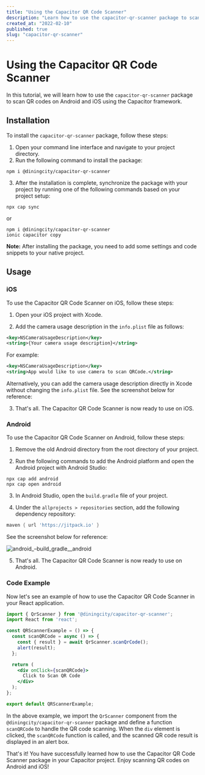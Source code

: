 ```yaml
---
title: "Using the Capacitor QR Code Scanner"
description: "Learn how to use the capacitor-qr-scanner package to scan QR codes on Android and iOS."
created_at: "2022-02-10"
published: true
slug: "capacitor-qr-scanner"
---
```


# Using the Capacitor QR Code Scanner

In this tutorial, we will learn how to use the `capacitor-qr-scanner` package to scan QR codes on Android and iOS using the Capacitor framework.

## Installation

To install the `capacitor-qr-scanner` package, follow these steps:

1. Open your command line interface and navigate to your project directory.
2. Run the following command to install the package:

```shell
npm i @diningcity/capacitor-qr-scanner
```

3. After the installation is complete, synchronize the package with your project by running one of the following commands based on your project setup:

```shell
npx cap sync
```

or

```shell
npm i @diningcity/capacitor-qr-scanner
ionic capacitor copy
```

**Note:** After installing the package, you need to add some settings and code snippets to your native project.

## Usage

### iOS

To use the Capacitor QR Code Scanner on iOS, follow these steps:

1. Open your iOS project with Xcode.

2. Add the camera usage description in the `info.plist` file as follows:

```xml
<key>NSCameraUsageDescription</key>
<string>{Your camera usage description}</string>
```

For example:

```xml
<key>NSCameraUsageDescription</key>
<string>App would like to use camera to scan QRCode.</string>
```

Alternatively, you can add the camera usage description directly in Xcode without changing the `info.plist` file. See the screenshot below for reference:

3. That's all. The Capacitor QR Code Scanner is now ready to use on iOS.

### Android

To use the Capacitor QR Code Scanner on Android, follow these steps:

1. Remove the old Android directory from the root directory of your project.

2. Run the following commands to add the Android platform and open the Android project with Android Studio:

```shell
npx cap add android
npx cap open android
```

3. In Android Studio, open the `build.gradle` file of your project.

4. Under the `allprojects > repositories` section, add the following dependency repository:

```groovy
maven { url 'https://jitpack.io' }
```

See the screenshot below for reference:

![android_–_build_gradle__android_](https://user-images.githubusercontent.com/30079762/209921328-a32c3c1e-34ec-49d5-a558-3c7946eedc47.png)

5. That's all. The Capacitor QR Code Scanner is now ready to use on Android.

### Code Example

Now let's see an example of how to use the Capacitor QR Code Scanner in your React application.

```jsx
import { QrScanner } from '@diningcity/capacitor-qr-scanner';
import React from 'react';

const QRScannerExample = () => {
  const scanQRCode = async () => {
    const { result } = await QrScanner.scanQrCode();
    alert(result);
  };

  return (
    <div onClick={scanQRCode}>
      Click to Scan QR Code
    </div>
  );
};

export default QRScannerExample;
```

In the above example, we import the `QrScanner` component from the `@diningcity/capacitor-qr-scanner` package and define a function `scanQRCode` to handle the QR code scanning. When the `div` element is clicked, the `scanQRCode` function is called, and the scanned QR code result is displayed in an alert box.

That's it! You have successfully learned how to use the Capacitor QR Code Scanner package in your Capacitor project. Enjoy scanning QR codes on Android and iOS!
